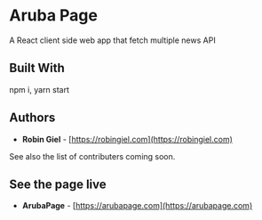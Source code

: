# Aruba Page 

A React client side web app that fetch multiple news API

## Built With

npm i, yarn start 


## Authors

* **Robin Giel** - [https://robingiel.com](https://robingiel.com)

See also the list of contributers coming soon.

## See the page live

* **ArubaPage** - [https://arubapage.com](https://arubapage.com)
